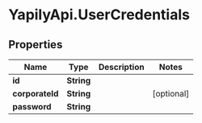 # YapilyApi.UserCredentials

## Properties

Name | Type | Description | Notes
------------ | ------------- | ------------- | -------------
**id** | **String** |  | 
**corporateId** | **String** |  | [optional] 
**password** | **String** |  | 


